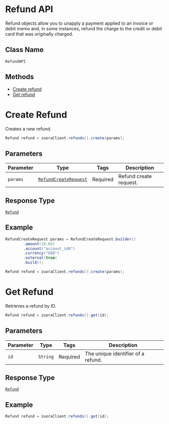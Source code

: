 # Refund API


Refund objects allow you to unapply a payment applied to an invoice or debit memo and, in some instances, refund the charge to the credit or debit card that was originally charged.

## Class Name

`RefundAPI`

## Methods

* [Create refund](/doc/refund-api.md#create-refund)
* [Get refund](/doc/refund-api.md#get-refund)

# Create Refund

Creates a new refund.

```java
Refund refund = zuoraClient.refunds().create(params);
```

## Parameters

| Parameter | Type | Tags | Description |
|  --- | --- | --- | --- |
| `params` | [`RefundCreateRequest`](/doc/models/refund-create-request.md) | Required | Refund create request. |

## Response Type

[`Refund`](/doc/models/refund.md)

## Example

```java
RefundCreateRequest params = RefundCreateRequest.builder()
        .amount(10.0d)
        .account("account_id8")
        .currency("USD")
        .external(true)
        .build();

Refund refund = zuoraClient.refunds().create(params);
```

# Get Refund

Retrieves a refund by ID.

```java
Refund refund = zuoraClient.refunds().get(id);
```

## Parameters

| Parameter | Type | Tags | Description |
|  --- | --- | --- | --- |
| `id` | `String` | Required | The unique identifier of a refund. |

## Response Type

[`Refund`](doc/model/refund.md)

## Example

```java
Refund refund = zuoraClient.refunds().get(id);
```
